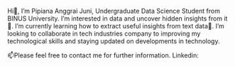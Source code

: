 Hi👋, I’m Pipiana Anggrai Juni, Undergraduate Data Science Student from BINUS University.
I’m interested in data and uncover hidden insights from it👀.
I’m currently learning how to extract useful insights from text data🌱.
I’m looking to collaborate in tech industries company to improving my technological skills and staying updated on developments in technology.

📫Please feel free to contact me for further information.
Linkedin: 


